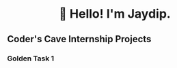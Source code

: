 <h1 align="center">👋 Hello! I'm Jaydip.</h1>

## Coder's Cave Internship Projects
### Golden Task 1<br/>
